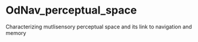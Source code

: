 # OdNav_perceptual_space
Characterizing mutlisensory perceptual space and its link to navigation and memory
